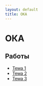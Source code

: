 ```yaml
---
layout: default
title: ОКА
---
```


# ОКА

## Работы

- [Тема 1](../works/year-1/ОКА/Тема%201)
- [Тема 2](../works/year-1/ОКА/Тема%202)
- [Тема 3](../works/year-1/ОКА/Тема%203) 